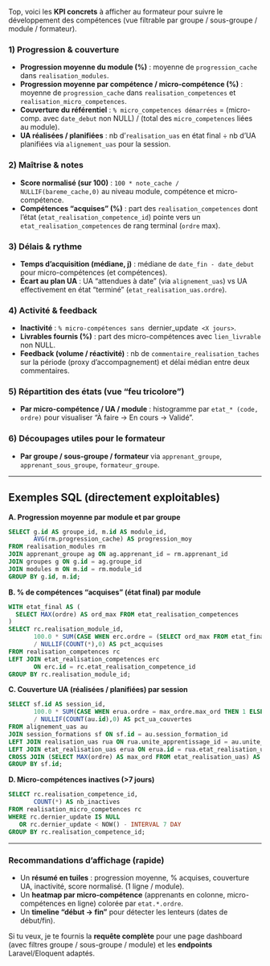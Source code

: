 Top, voici les **KPI concrets** à afficher au formateur pour suivre le développement des compétences (vue filtrable par groupe / sous-groupe / module / formateur).

### 1) Progression & couverture

* **Progression moyenne du module (%)** : moyenne de `progression_cache` dans `realisation_modules`.&#x20;
* **Progression moyenne par compétence / micro-compétence (%)** : moyenne de `progression_cache` dans `realisation_competences` et `realisation_micro_competences`. &#x20;
* **Couverture du référentiel** : `% micro_competences démarrées` = (micro-comp. avec `date_debut` non NULL) / (total des `micro_competences` liées au module). &#x20;
* **UA réalisées / planifiées** : nb d’`realisation_uas` en état final ÷ nb d’UA planifiées via `alignement_uas` pour la session. &#x20;

### 2) Maîtrise & notes

* **Score normalisé (sur 100)** : `100 * note_cache / NULLIF(bareme_cache,0)` au niveau module, compétence et micro-compétence.  &#x20;
* **Compétences “acquises” (%)** : part des `realisation_competences` dont l’état (`etat_realisation_competence_id`) pointe vers un `etat_realisation_competences` de rang terminal (`ordre` max). &#x20;

### 3) Délais & rythme

* **Temps d’acquisition (médiane, j)** : médiane de `date_fin - date_debut` pour micro-compétences (et compétences). &#x20;
* **Écart au plan UA** : UA “attendues à date” (via `alignement_uas`) vs UA effectivement en état “terminé” (`etat_realisation_uas.ordre`). &#x20;

### 4) Activité & feedback

* **Inactivité** : `% micro-compétences sans `dernier\_update` <X jours>`.&#x20;
* **Livrables fournis (%)** : part des micro-compétences avec `lien_livrable` non NULL.&#x20;
* **Feedback (volume / réactivité)** : nb de `commentaire_realisation_taches` sur la période (proxy d’accompagnement) et délai médian entre deux commentaires.&#x20;

### 5) Répartition des états (vue “feu tricolore”)

* **Par micro-compétence / UA / module** : histogramme par `etat_* (code, ordre)` pour visualiser “À faire → En cours → Validé”.  &#x20;

### 6) Découpages utiles pour le formateur

* **Par groupe / sous-groupe / formateur** via `apprenant_groupe`, `apprenant_sous_groupe`, `formateur_groupe`.  &#x20;

---

## Exemples SQL (directement exploitables)

**A. Progression moyenne par module et par groupe**

```sql
SELECT g.id AS groupe_id, m.id AS module_id,
       AVG(rm.progression_cache) AS progression_moy
FROM realisation_modules rm
JOIN apprenant_groupe ag ON ag.apprenant_id = rm.apprenant_id
JOIN groupes g ON g.id = ag.groupe_id
JOIN modules m ON m.id = rm.module_id
GROUP BY g.id, m.id;
```

&#x20;&#x20;

**B. % de compétences “acquises” (état final) par module**

```sql
WITH etat_final AS (
  SELECT MAX(ordre) AS ord_max FROM etat_realisation_competences
)
SELECT rc.realisation_module_id,
       100.0 * SUM(CASE WHEN erc.ordre = (SELECT ord_max FROM etat_final) THEN 1 ELSE 0 END)
       / NULLIF(COUNT(*),0) AS pct_acquises
FROM realisation_competences rc
LEFT JOIN etat_realisation_competences erc
       ON erc.id = rc.etat_realisation_competence_id
GROUP BY rc.realisation_module_id;
```

&#x20;

**C. Couverture UA (réalisées / planifiées) par session**

```sql
SELECT sf.id AS session_id,
       100.0 * SUM(CASE WHEN erua.ordre = max_ordre.max_ord THEN 1 ELSE 0 END)
       / NULLIF(COUNT(au.id),0) AS pct_ua_couvertes
FROM alignement_uas au
JOIN session_formations sf ON sf.id = au.session_formation_id
LEFT JOIN realisation_uas rua ON rua.unite_apprentissage_id = au.unite_apprentissage_id
LEFT JOIN etat_realisation_uas erua ON erua.id = rua.etat_realisation_ua_id
CROSS JOIN (SELECT MAX(ordre) AS max_ord FROM etat_realisation_uas) AS max_ordre
GROUP BY sf.id;
```

&#x20;&#x20;

**D. Micro-compétences inactives (>7 jours)**

```sql
SELECT rc.realisation_competence_id,
       COUNT(*) AS nb_inactives
FROM realisation_micro_competences rc
WHERE rc.dernier_update IS NULL
   OR rc.dernier_update < NOW() - INTERVAL 7 DAY
GROUP BY rc.realisation_competence_id;
```



---

### Recommandations d’affichage (rapide)

* Un **résumé en tuiles** : progression moyenne, % acquises, couverture UA, inactivité, score normalisé. (1 ligne / module).  &#x20;
* Un **heatmap par micro-compétence** (apprenants en colonne, micro-compétences en ligne) colorée par `etat.*.ordre`. &#x20;
* Un **timeline “début → fin”** pour détecter les lenteurs (dates de début/fin).&#x20;

Si tu veux, je te fournis la **requête complète** pour une page dashboard (avec filtres groupe / sous-groupe / module) et les **endpoints** Laravel/Eloquent adaptés.
